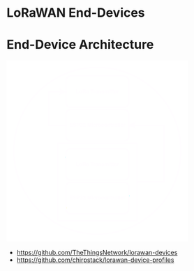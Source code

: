 # LoRaWAN End-Devices

# End-Device Architecture

![End-Device Architecture](../assets/EndDeviceArchitecture_Transparent.png)

- https://github.com/TheThingsNetwork/lorawan-devices
- https://github.com/chirpstack/lorawan-device-profiles
